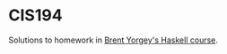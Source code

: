 # CIS194

Solutions to homework in [Brent Yorgey's Haskell course](http://www.seas.upenn.edu/~cis194/spring13/).
